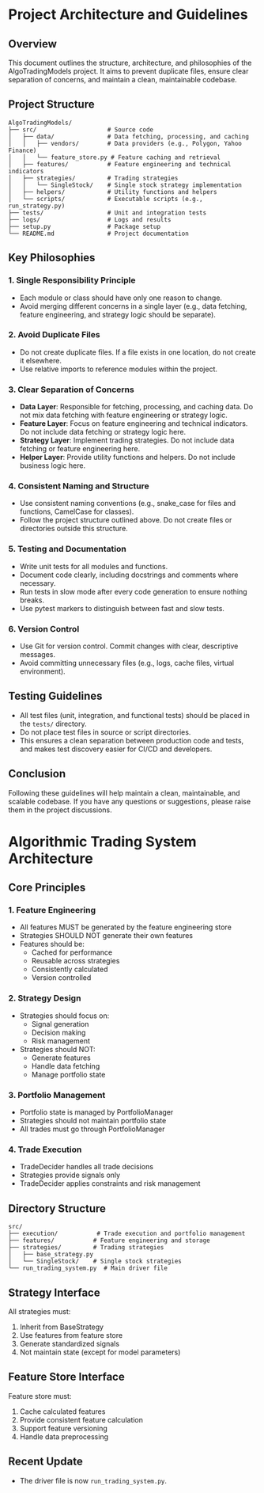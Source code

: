 # Project Architecture and Guidelines

## Overview
This document outlines the structure, architecture, and philosophies of the AlgoTradingModels project. It aims to prevent duplicate files, ensure clear separation of concerns, and maintain a clean, maintainable codebase.

## Project Structure
```
AlgoTradingModels/
├── src/                    # Source code
│   ├── data/               # Data fetching, processing, and caching
│   │   ├── vendors/        # Data providers (e.g., Polygon, Yahoo Finance)
│   │   └── feature_store.py # Feature caching and retrieval
│   ├── features/           # Feature engineering and technical indicators
│   ├── strategies/         # Trading strategies
│   │   └── SingleStock/    # Single stock strategy implementation
│   ├── helpers/            # Utility functions and helpers
│   └── scripts/            # Executable scripts (e.g., run_strategy.py)
├── tests/                  # Unit and integration tests
├── logs/                   # Logs and results
├── setup.py                # Package setup
└── README.md               # Project documentation
```

## Key Philosophies

### 1. **Single Responsibility Principle**
- Each module or class should have only one reason to change.
- Avoid merging different concerns in a single layer (e.g., data fetching, feature engineering, and strategy logic should be separate).

### 2. **Avoid Duplicate Files**
- Do not create duplicate files. If a file exists in one location, do not create it elsewhere.
- Use relative imports to reference modules within the project.

### 3. **Clear Separation of Concerns**
- **Data Layer**: Responsible for fetching, processing, and caching data. Do not mix data fetching with feature engineering or strategy logic.
- **Feature Layer**: Focus on feature engineering and technical indicators. Do not include data fetching or strategy logic here.
- **Strategy Layer**: Implement trading strategies. Do not include data fetching or feature engineering here.
- **Helper Layer**: Provide utility functions and helpers. Do not include business logic here.

### 4. **Consistent Naming and Structure**
- Use consistent naming conventions (e.g., snake_case for files and functions, CamelCase for classes).
- Follow the project structure outlined above. Do not create files or directories outside this structure.

### 5. **Testing and Documentation**
- Write unit tests for all modules and functions.
- Document code clearly, including docstrings and comments where necessary.
- Run tests in slow mode after every code generation to ensure nothing breaks.
- Use pytest markers to distinguish between fast and slow tests.

### 6. **Version Control**
- Use Git for version control. Commit changes with clear, descriptive messages.
- Avoid committing unnecessary files (e.g., logs, cache files, virtual environment).

## Testing Guidelines
- All test files (unit, integration, and functional tests) should be placed in the `tests/` directory.
- Do not place test files in source or script directories.
- This ensures a clean separation between production code and tests, and makes test discovery easier for CI/CD and developers.

## Conclusion
Following these guidelines will help maintain a clean, maintainable, and scalable codebase. If you have any questions or suggestions, please raise them in the project discussions.

# Algorithmic Trading System Architecture

## Core Principles

### 1. Feature Engineering
- All features MUST be generated by the feature engineering store
- Strategies SHOULD NOT generate their own features
- Features should be:
  - Cached for performance
  - Reusable across strategies
  - Consistently calculated
  - Version controlled

### 2. Strategy Design
- Strategies should focus on:
  - Signal generation
  - Decision making
  - Risk management
- Strategies should NOT:
  - Generate features
  - Handle data fetching
  - Manage portfolio state

### 3. Portfolio Management
- Portfolio state is managed by PortfolioManager
- Strategies should not maintain portfolio state
- All trades must go through PortfolioManager

### 4. Trade Execution
- TradeDecider handles all trade decisions
- Strategies provide signals only
- TradeDecider applies constraints and risk management

## Directory Structure
```
src/
├── execution/           # Trade execution and portfolio management
├── features/           # Feature engineering and storage
├── strategies/         # Trading strategies
│   ├── base_strategy.py
│   └── SingleStock/    # Single stock strategies
└── run_trading_system.py  # Main driver file
```

## Strategy Interface
All strategies must:
1. Inherit from BaseStrategy
2. Use features from feature store
3. Generate standardized signals
4. Not maintain state (except for model parameters)

## Feature Store Interface
Feature store must:
1. Cache calculated features
2. Provide consistent feature calculation
3. Support feature versioning
4. Handle data preprocessing 

## Recent Update
- The driver file is now `run_trading_system.py`. 